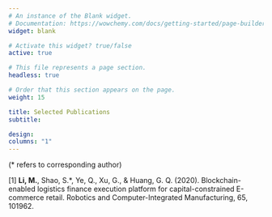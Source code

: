 ```yaml
---
# An instance of the Blank widget.
# Documentation: https://wowchemy.com/docs/getting-started/page-builder/
widget: blank

# Activate this widget? true/false
active: true

# This file represents a page section.
headless: true

# Order that this section appears on the page.
weight: 15

title: Selected Publications
subtitle:

design:
columns: "1"
---
```

(* refers to corresponding author)

[1] **Li, M.**, Shao, S.*, Ye, Q., Xu, G., & Huang, G. Q. (2020). Blockchain-enabled logistics finance execution platform for capital-constrained E-commerce retail. Robotics and Computer-Integrated Manufacturing, 65, 101962.


